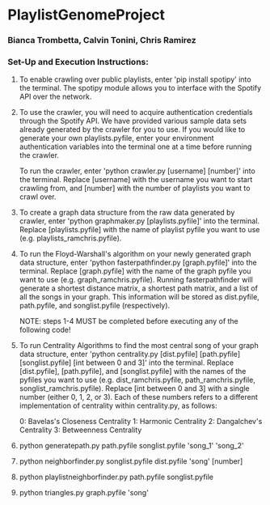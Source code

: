 # PlaylistGenomeProject
### Bianca Trombetta, Calvin Tonini, Chris Ramirez

### Set-Up and Execution Instructions:
1. To enable crawling over public playlists, enter 'pip install spotipy' into 
   the terminal. The spotipy module allows you to interface with the Spotify API 
   over the network.
   
2. To use the crawler, you will need to acquire authentication credentials 
   through the Spotify API. We have provided various sample data sets already
   generated by the crawler for you to use. If you would like to generate your 
   own playlists.pyfile, enter your environment authentication variables into 
   the terminal one at a time before running the crawler. 
   
   To run the crawler, enter 'python crawler.py [username] [number]' into the 
   terminal. Replace [username] with the username you want to start crawling 
   from, and [number] with the number of playlists you want to crawl over.

3. To create a graph data structure from the raw data generated by crawler, 
   enter 'python graphmaker.py [playlists.pyfile]' into the terminal. Replace
   [playlists.pyfile] with the name of playlist pyfile you want to use 
   (e.g. playlists\_ramchris.pyfile).

4. To run the Floyd-Warshall's algorithm on your newly generated graph data
   structure, enter 'python fasterpathfinder.py [graph.pyfile]' into the 
   terminal. Replace [graph.pyfile] with the name of the graph pyfile you want
   to use (e.g. graph\_ramchris.pyfile). Running fasterpathfinder will generate
   a shortest distance matrix, a shortest path matrix, and a list of all the 
   songs in your graph. This information will be stored as dist.pyfile, 
   path.pyfile, and songlist.pyfile (respectively).
   
   NOTE: steps 1-4 MUST be completed before executing any of the following code!

5. To run Centrality Algorithms to find the most central song of your graph 
   data structure, enter 'python centrality.py [dist.pyfile] [path.pyfile] 
   [songlist.pyfile] [int between 0 and 3]' into the terminal. Replace 
   [dist.pyfile], [path.pyfile], and [songlist.pyfile] with the names of the 
   pyfiles you want to use (e.g. dist\_ramchris.pyfile, path\_ramchris.pyfile, 
   songlist\_ramchris.pyfile). Replace [int between 0 and 3] with a single 
   number (either 0, 1, 2, or 3). Each of these numbers refers to a different
   implementation of centrality within centrality.py, as follows:
   
   0: Bavelas's Closeness Centrality
   1: Harmonic Centrality
   2: Dangalchev's Centrality
   3: Betweenness Centrality

6. python generatepath.py path.pyfile songlist.pyfile 'song\_1' 'song\_2' 

7. python neighborfinder.py songlist.pyfile dist.pyfile 'song' [number]

8. python playlistneighborfinder.py path.pyfile songlist.pyfile

9. python triangles.py graph.pyfile 'song'